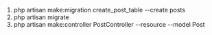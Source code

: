 1. php artisan make:migration create_post_table --create posts
2. php artisan migrate
3. php artisan make:controller PostController --resource --model Post